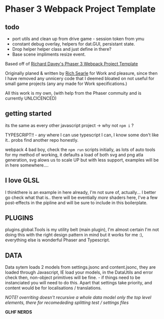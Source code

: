 # Phaser 3 Webpack Project Template

## todo 

- port utils and clean up from drive game - session token from ymu
- constant debug overlay, helpers for dat.GUI, persistant state.
- Drop helper helper class and just define in there?
- Base scene impliments resize event.



Based off of [Richard Davey's Phaser 3 Webpack Project Template](https://github.com/photonstorm/phaser3-project-template)

Originally planed & written by [Rich Searle](//hypertrifle.com) for Work and pleasure, since then I have removed any unnicery code that I deemed bloated on not useful for small game projects (any any made for Work specifications.)

All this work is my own, (with help from the Phaser commuity and is currently UNLCICENCED)

## getting started
its the same as every other javascript project -> why not `npm i` ?

TYPESCRIPT!! - any where I can use typescript I can, I know some don't like it.. probs find another repo honestly.

webpack 4 bad boy, check the `npm run` scripts initially, as lots of auto tools for my method of working, it defaults a load of both svg and png atla generation, svg alows us to scale UP but with less support, examples will be in here somewhere....

## I love GLSL
I thinkthere is an example in here already, I'm not sure of, actually... I better go check what that is..
there will be eventially *more* shaders here, I've a few post-effects in the pipline and will be sure to include in this boilerplate.

## PLUGINS

plugins.global.Tools is my utility belt (main plugin), I'm almost certain I'm not doing this with the right design pattern in mind but it works for me :),  everything else is wonderful Phaser and Typescript.

## DATA

Data sytem loads 2 models from settings.jsonc and content.jsonc, they are loaded through Javascript, IE load your models, in the DataUtils and error check then, non-object primitives will be fine. - if things need to be instanciated you will need to do this. Apart that settings take priority, and content would be for localisations / translations. 

*NOTE! overriting doesn't recursive a whole data model only the top level elements, there for recomededing splitting test / settings files*

**GLHF NERDS**
